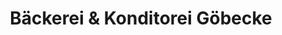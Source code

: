 ---
title: "Bäckerei & Konditorei Göbecke"
url: /leipzig/baeckerei-und-konditorei-goebecke/
shop: Bäckerei
---